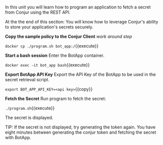 In this unit you will learn how to program an application to fetch a secret from Conjur using the REST API.

At the the end of this section:
You will know how to leverage Conjur's ability to store your application's secrets securely.

**Copy the sample policy to the Conjur Client** *work around step*

`docker cp ./program.sh bot_app:/`{{execute}}

**Start a bash session**
Enter the BotApp container.

`docker exec -it bot_app bash`{{execute}}

**Export BotApp API Key**
Export the API Key of the BotApp to be used in the secret retrieval script.

`export BOT_APP_API_KEY=<api key>`{{copy}}


**Fetch the Secret**
Run program to fetch the secret:

`./program.sh`{{execute}}

The secret is displayed.

TIP: If the secret is not displayed, try generating the token again.  You have eight minutes between generating the conjur token and fetching the secret with BotApp.
